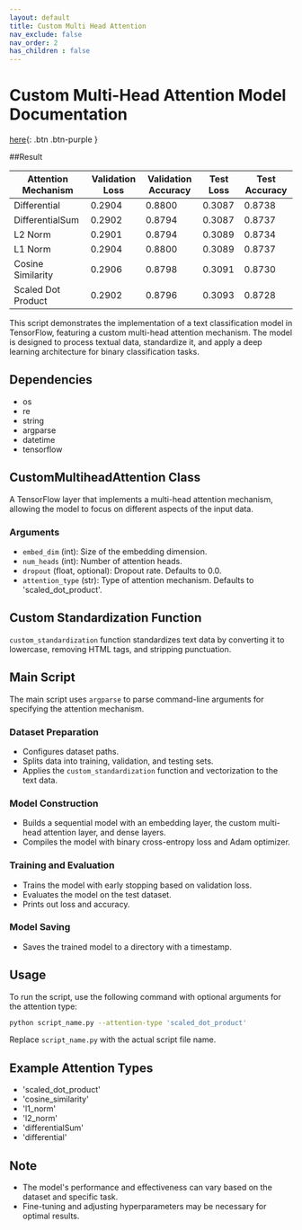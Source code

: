 ```yaml
---
layout: default
title: Custom Multi Head Attention
nav_exclude: false
nav_order: 2
has_children : false
---
```


# Custom Multi-Head Attention Model Documentation

[here](https://github.com/ResilienceAnalytics/Python-Code/blob/main/CustomMultiHeadAttention.py){: .btn .btn-purple }

##Result

| Attention Mechanism   | Validation Loss | Validation Accuracy | Test Loss | Test Accuracy |
|-----------------------|-----------------|---------------------|-----------|---------------|
| Differential          | 0.2904          | 0.8800              | 0.3087    | 0.8738        |
| DifferentialSum       | 0.2902          | 0.8794              | 0.3087    | 0.8737        |
| L2 Norm               | 0.2901          | 0.8794              | 0.3089    | 0.8734        |
| L1 Norm               | 0.2904          | 0.8800              | 0.3089    | 0.8737        |
| Cosine Similarity     | 0.2906          | 0.8798              | 0.3091    | 0.8730        |
| Scaled Dot Product    | 0.2902          | 0.8796              | 0.3093    | 0.8728        |


This script demonstrates the implementation of a text classification model in TensorFlow, featuring a custom multi-head attention mechanism. The model is designed to process textual data, standardize it, and apply a deep learning architecture for binary classification tasks.

## Dependencies

- os
- re
- string
- argparse
- datetime
- tensorflow

## CustomMultiheadAttention Class

A TensorFlow layer that implements a multi-head attention mechanism, allowing the model to focus on different aspects of the input data.

### Arguments
- `embed_dim` (int): Size of the embedding dimension.
- `num_heads` (int): Number of attention heads.
- `dropout` (float, optional): Dropout rate. Defaults to 0.0.
- `attention_type` (str): Type of attention mechanism. Defaults to 'scaled_dot_product'.

## Custom Standardization Function

`custom_standardization` function standardizes text data by converting it to lowercase, removing HTML tags, and stripping punctuation.

## Main Script

The main script uses `argparse` to parse command-line arguments for specifying the attention mechanism.

### Dataset Preparation
- Configures dataset paths.
- Splits data into training, validation, and testing sets.
- Applies the `custom_standardization` function and vectorization to the text data.

### Model Construction
- Builds a sequential model with an embedding layer, the custom multi-head attention layer, and dense layers.
- Compiles the model with binary cross-entropy loss and Adam optimizer.

### Training and Evaluation
- Trains the model with early stopping based on validation loss.
- Evaluates the model on the test dataset.
- Prints out loss and accuracy.

### Model Saving
- Saves the trained model to a directory with a timestamp.

## Usage

To run the script, use the following command with optional arguments for the attention type:

```bash
python script_name.py --attention-type 'scaled_dot_product'
```

Replace `script_name.py` with the actual script file name.

## Example Attention Types
- 'scaled_dot_product'
- 'cosine_similarity'
- 'l1_norm'
- 'l2_norm'
- 'differentialSum'
- 'differential'



## Note
- The model's performance and effectiveness can vary based on the dataset and specific task.
- Fine-tuning and adjusting hyperparameters may be necessary for optimal results.

